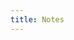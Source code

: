 ```yaml
---
title: Notes
---
```


[//]: # "Welcome to the blog section! This page uses the default `list.html` template. Write anything you like here. You can set this text with your `_index.md` in the `/content/posts/` folder."
